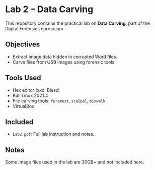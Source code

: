 # Lab 2 – Data Carving

This repository contains the practical lab on **Data Carving**, part of the Digital Forensics curriculum.

##  Objectives

- Extract image data hidden in corrupted Word files.
- Carve files from USB images using forensic tools.

##  Tools Used

- Hex editor (xxd, Bless)
- Kali Linux 2021.4
- File carving tools: `foremost`, `scalpel`, `binwalk`
- VirtualBox

##  Included

- `Lab2.pdf`: Full lab instruction and notes.

##  Notes

Some image files used in the lab are 30GB+ and not included here.
